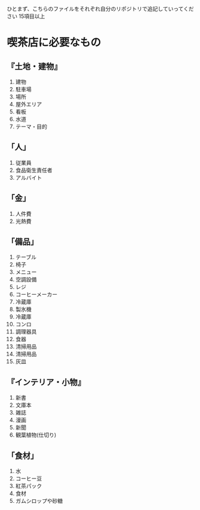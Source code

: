 ひとまず、こちらのファイルをそれぞれ自分のリポジトリで追記していってください
15項目以上

# 喫茶店に必要なもの

## 『土地・建物』
1. 建物
1. 駐車場
1. 場所
1. 屋外エリア
1. 看板
1. 水道
1. テーマ・目的

## 「人」
1. 従業員
1. 食品衛生責任者
1. アルバイト

## 「金」
1. 人件費
1. 光熱費


## 「備品」
1. テーブル
1. 椅子
1. メニュー
1. 空調設備
1. レジ
1. コーヒーメーカー
1. 冷蔵庫
1. 製氷機
1. 冷蔵庫
1. コンロ
1. 調理器具
1. 食器
1. 清掃用品
1. 清掃用品
1. 灰皿


## 『インテリア・小物』
1. 新書
1. 文庫本
1. 雑誌
1. 漫画
1. 新聞
1. 観葉植物(仕切り)


## 「食材」
1. 水
1. コーヒー豆
1. 紅茶パック
1. 食材
1. ガムシロップや砂糖
